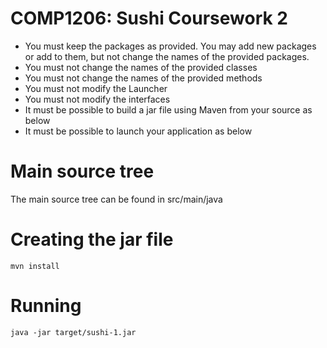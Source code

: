 # COMP1206: Sushi Coursework 2
- You must keep the packages as provided. You may add new packages or add to them, but not change the names of the provided packages.
- You must not change the names of the provided classes
- You must not change the names of the provided methods
- You must not modify the Launcher
- You must not modify the interfaces
- It must be possible to build a jar file using Maven from your source as below
- It must be possible to launch your application as below

# Main source tree
The main source tree can be found in src/main/java

# Creating the jar file
    mvn install

# Running
    java -jar target/sushi-1.jar
